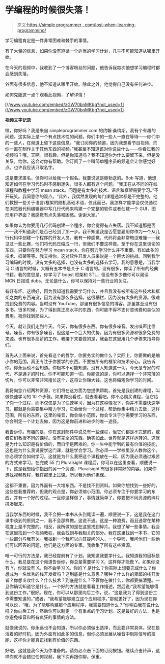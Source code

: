 # 学编程的时候很失落！

> 原文:[https://simple programmer . com/lost-when-learning-programming/](https://simpleprogrammer.com/lost-when-learning-programming/)

学习编程肯定是一件非常困难和棘手的事情。

有了大量的信息，如果你没有遵循一个适当的学习计划，几乎不可能知道从哪里开始。

在今天的视频中，我收到了一个博客粉丝的问题，他告诉我每次他想学习编程时都会感到失落。

外面有很多信息，他不知道从哪里开始。除此之外，他觉得自己没有任何进步。

如何克服这一点？观看此视频，了解详情！

[//www.youtube.com/embed/zGW70bnMKbg?not_used=1](//www.youtube.com/embed/zGW70bnMKbg?not_used=1)

**视频文字记录**

嘿，你好吗？我是来自 simpleprogrammer.com 的约翰·桑梅斯。我有个有趣的问题。这实际上是一个有点技术性的问题。你们中的一些人一直在等待——你们中的一些人，在频道上留下这些信息。“我订阅你的频道，因为我想看节目视频，而你一直在制作关于其他东西的视频。”我甚至不知道该对你说些什么——你看过我的视频吗？哦，天啊。很有趣，但是你知道吗？我不知道你为什么要留下来，但是没关系，给你。这会对你有帮助。你订阅了一个叫简单程序员的频道会让你感觉好点。也许我应该只取名字。

这是要求匿名，但你可以给我一个假名。我要说这是鲍勃送的。Bob 写道，他想知道如何在学习代码时不感到迷失，很多人都有这个问题。“我正在从不同的在线课程和教程中学习 mean stack。问题是有太多的技术、语言和框架需要学习。”不开玩笑。我同意你的观点。“此外，我偶然发现的每门课程通常都是不完整的。他们教授一些关于语言/框架的随机基础术语，仅此而已。我怎样才能学会仅仅通过在浏览器代码编辑器中写几行代码来构建一个完整的软件或者创建一个 GUI，图形用户界面？我感觉有点失落和困惑。谢谢大家。”

如果你认为你要用几行代码创建一个程序，你会觉得有点失落。我不知道那是否——我不知道我们是否已经到了那一步。我不知道我是否愿意雇用你作为一个从几行代码中创建一个程序的开发人员。我有一种感觉，代码将会非常晦涩难懂——我见过一些比赛，他们将代码压缩成一行，但我们不要这样做。至于你在这里谈论的东西，只要你在努力学习 mean stack，你在努力学习什么并不重要。有如此多的技术、框架等等。我支持你。这对软件开发人员来说是一个巨大的挑战。回到我学习编码的时候，没有太多的选择，也没有太多的选择去学习。我的意思是，当我学习 C 语言的时候，大概有五本书是关于 C 语言的。没有很多，你读了所有的经典书籍。我的意思是，你学习了 boost 框架和 STL，但没有多少像你可以阅读 MCN 日报或 dubs，无论是什么，你可以保持对一些行业的关注。

有好有坏。这很好，因为我知道我需要学习什么，并且我没有被所有这些技术和框架之类的东西淹没，因为没有那么多选择。这很糟糕，因为没有太多的资源。很难找到免费的内容。当时没有 YouTube。那里有很多信息的博客。那里甚至没有很多书。很多时候，为了得到真正高水平的东西，你可能不得不支付咨询费和类似的费用。祝你找到那些人。

今天，就让我们走到今天。今天，你有很多东西。你有很多噪音。发出噪声比信号。噪音，你有很多噪音，但这是一个巨大的优势，因为有很多资源和很多免费的来源。也有很多高薪的工作。我接下来要做的是，我会在这里用几个步骤来指导你们。

首先从上面来说，首先看这个的哲学，你要务实的做什么？实际上，你要做的是缩小你的范围，真正专注于你要学的东西。不要被所有的框架和技术分心。我告诉你。你永远也不会知道。你根本不可能知道。没有人知道这一切。今天是专家的时代，不是通才的时代。你不可能知道一切。你能做的是，你可以选择一个非常薄的切片，你可以非常非常擅长这个，这将让你赚大钱。这也将缩短你学习的时间。

我将向您介绍两种资源，它们将在这方面为您提供帮助。首先是我创建的课程，叫做快速学习的 10 个步骤。如果你没看过，就去看看吧。你不必购买课程，但它给了你一个过程，而不仅仅是为了快速学习，因为在这种情况下，你并不需要快速学习。那就是你需要集中精力学习，它会给你一个过程，帮助你集中精力去做，这样范围，所有的东西，这里的噪音，你会缩小范围，你会专注于你需要学习的东西，你会制定一个计划去做，因为这是你前进和进步的唯一途径。

我告诉你。有趣的是，你在这封邮件中说总有一些课程，但它们都是不完整的，或者它们教授不同的课程。没有完全的东西。确实如此。世界就是这样运转的。这就是为什么知识是有价值的，而自学是困难的。你一生中能学到的最有价值的技能，这也是为什么我说要学这门课，就是学会学习。你必须——学校里没人教你这个。你必须学会如何学习。这就是为什么我把这个课程放在一起，因为我必须通过艰苦的方式来学习。在完成 55 门 Pluralsight 课程后，你可以在这里查看，顺便说一下，这是我想给你指出的另一个资源，Pluralsight 有很多非常好的内容。如果你想找视频教程，我在那里上过课。所以我为他们担保。

这都不重要，因为外面有一大堆东西。不是找不到资料。如果你想找到一些好的，这些是我推荐的，但我的观点是，你必须缩小范围，你必须专注于你要学习的东西，并有一个好的过程。一旦你这样做了，事情就简单了。你要把不同资源的碎片拼凑起来。

当我学东西的时候，我不会把一本书从头到尾读一遍，顺便说一下，这是我在这门课中谈到的原则之一，我不会那样做。这说不通。这是一种浪费，而且通常在某种程度上是不完整的。相反，我所做的是在这里找到碎片。我想了解一些事情。我会在这里找到一个视频教程，我会找到与我相关的部分。我在这里找到一本书，它的一些部分与我有关。我找到一个我可以向其提问的人，一个导师，我问他们一些他们可以回答的问题，他们是这方面的专家。我收集了所有这些资源。

唯一可行的方法是，我已经提前有了计划。我知道我要学什么。我知道我的目标是什么。我总是在这个频道告诉你，你总是需要学习 X，这样你才能做 Y。如果你没有 Y，你就没有 X。你不会学习 X。你的 Y 是什么？你实际上想要完成什么？你想成为一名优秀的栈开发者吗？这到底是什么意思？哪种？什么样的卑鄙的栈开发者？你想专攻什么？什么技术？到底是什么？不管你在做什么，你都要搞清楚。一旦你确切知道它是什么，一个好的方法就是看看工作描述，然后说:“我希望能够得到这份工作。”很好。现在，你可以从那里向后工作，说，“这是我为了得到这份工作需要知道的，”或者，“我希望能够建立这个应用程序。”那就更好了，因为现在你可以说，“哦，为了能够构建那个应用程序，我需要知道什么？”你明白我在说什么吗？你向后工作，然后你可以制定一个有重点的学习计划。这是最好的方法，也是你避免噪音和所有疯狂的事情的方法。

就像我说的，你永远也不会知道，所以你必须做出选择，而且要非常具体。现在是活着的好时机，因为外面有如此多的信息，但你必须发展从噪音中剔除信号的技能，这样你才能真正找到有价值的东西。

好吧。这就是我今天为你准备的。请务必点击下面的订阅按钮。继续点击铃声，这样你就不会错过任何视频，我下次再跟你聊。保重。
